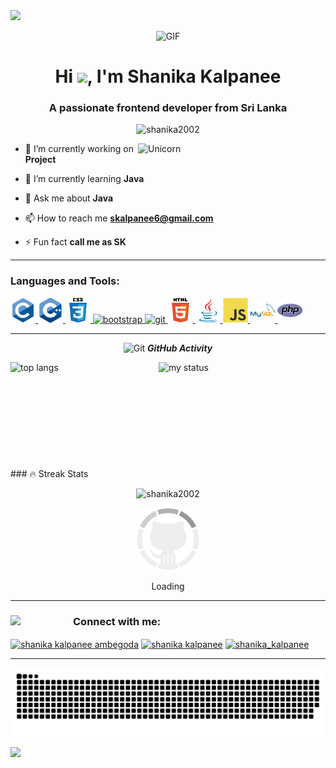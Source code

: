 <!--horizontal divider(gradiant)-->
<img src="https://user-images.githubusercontent.com/73097560/115834477-dbab4500-a447-11eb-908a-139a6edaec5c.gif">

<p align="center">
<img alt="GIF" src="https://github.com/arsentieva/arsentieva/blob/main/code.gif?raw=true" height="280" />
<p/>

<h1 align="center">Hi <img src="https://media.giphy.com/media/hvRJCLFzcasrR4ia7z/giphy.gif" width="35">, I'm Shanika Kalpanee</h1>
<h3 align="center">A passionate frontend developer from Sri Lanka</h3>

<p align="center"> <img src="https://komarev.com/ghpvc/?username=shanika2002&label=Profile%20views&color=0e75b6&style=flat" alt="shanika2002" /> </p>

<img align="right" width=300px alt="Unicorn" src="https://c.tenor.com/GN73MKBawZYAAAAi/busy-cute.gif" />



- 🔭 I’m currently working on **Project**

- 🌱 I’m currently learning **Java**

- 💬 Ask me about **Java**

- 📫 How to reach me **skalpanee6@gmail.com**

- ⚡ Fun fact **call me as SK**

---

<h3 align="left">Languages and Tools:</h3>
<p align="left"> <a href="https://www.cprogramming.com/" target="_blank" rel="noreferrer"> <img src="https://raw.githubusercontent.com/devicons/devicon/master/icons/c/c-original.svg" alt="c" width="40" height="40"/> </a> <a href="https://www.w3schools.com/cpp/" target="_blank" rel="noreferrer"> <img src="https://raw.githubusercontent.com/devicons/devicon/master/icons/cplusplus/cplusplus-original.svg" alt="cplusplus" width="40" height="40"/> </a> <a href="https://www.w3schools.com/css/" target="_blank" rel="noreferrer"> <img src="https://raw.githubusercontent.com/devicons/devicon/master/icons/css3/css3-original-wordmark.svg" alt="css3" width="40" height="40"/> </a> <a href="https://getbootstrap.com" target="_blank" rel="noreferrer"> <img src="https://raw.githubusercontent.com/Scar1109/skill-icons/59059d9d1a2c092696dc66e00931cc1181a4ce1f/icons/Bootstrap.svg" alt="bootstrap" width="40" height="40"/> </a> <a href="https://git-scm.com/" target="_blank" rel="noreferrer"> <img src="https://www.vectorlogo.zone/logos/git-scm/git-scm-icon.svg" alt="git" width="40" height="40"/> </a> <a href="https://www.w3.org/html/" target="_blank" rel="noreferrer"> <img src="https://raw.githubusercontent.com/devicons/devicon/master/icons/html5/html5-original-wordmark.svg" alt="html5" width="40" height="40"/> </a> <a href="https://www.java.com" target="_blank" rel="noreferrer"> <img src="https://raw.githubusercontent.com/devicons/devicon/master/icons/java/java-original.svg" alt="java" width="40" height="40"/> </a> <a href="https://developer.mozilla.org/en-US/docs/Web/JavaScript" target="_blank" rel="noreferrer"> <img src="https://raw.githubusercontent.com/devicons/devicon/master/icons/javascript/javascript-original.svg" alt="javascript" width="40" height="40"/> </a> <a href="https://www.mysql.com/" target="_blank" rel="noreferrer"> <img src="https://raw.githubusercontent.com/devicons/devicon/master/icons/mysql/mysql-original-wordmark.svg" alt="mysql" width="40" height="40"/> </a> <a href="https://www.php.net" target="_blank" rel="noreferrer"> <img src="https://raw.githubusercontent.com/devicons/devicon/master/icons/php/php-original.svg" alt="php" width="40" height="40"/> </a> </p>

---

<p align="center">
 <img src="https://media.giphy.com/media/W5eoZHPpUx9sapR0eu/giphy.gif" width="30px" alt="Git"/>&nbsp;<i><b>GitHub Activity</b></i></p>
 
<img alt = "top langs" align= "left" width="47%" src = "https://github-readme-stats.vercel.app/api/top-langs/?username=shanika2002&layout=compact"/>

<img alt = "my status" align= "left" width="47%" src = "https://github-readme-stats.vercel.app/api?username=shanika2002&show_icons=true&theme=radical"/>
<br><br><br><br><br>
<br><br><br><br><br>
### 🔥 Streak Stats
<p align="center"><img src="https://github-readme-streak-stats.herokuapp.com/?user=shanika2002&theme=algolia" alt="shanika2002"  /></p>

<div align=center>
        <img src="https://raw.githubusercontent.com/AhmedFathyDev/AhmedFathyDev/main/GitHub.gif" alt="GitHub Octocat Logo" height="100">
        <p>Loading</p>
    </div>

-----

<h3> <img src='https://raw.githubusercontent.com/ShahriarShafin/ShahriarShafin/main/Assets/handshake.gif' width="100px" align="left">Connect with me: </h3>
<p align="left">
<a href="https://linkedin.com/in/shanika kalpanee ambegoda" target="blank"><img align="center" src="https://raw.githubusercontent.com/rahuldkjain/github-profile-readme-generator/master/src/images/icons/Social/linked-in-alt.svg" alt="shanika kalpanee ambegoda" height="30" width="40" /></a>
<a href="https://fb.com/shanika kalpanee" target="blank"><img align="center" src="https://raw.githubusercontent.com/rahuldkjain/github-profile-readme-generator/master/src/images/icons/Social/facebook.svg" alt="shanika kalpanee" height="30" width="40" /></a>
<a href="https://instagram.com/shanika_kalpanee" target="blank"><img align="center" src="https://raw.githubusercontent.com/rahuldkjain/github-profile-readme-generator/master/src/images/icons/Social/instagram.svg" alt="shanika_kalpanee" height="30" width="40" /></a>
</p>

----

<p align="center">
  <img  src="https://raw.githubusercontent.com/Elanza-48/Elanza-48/main/resources/img/github-contribution-grid-snake.svg"
    alt="example" />
</p>



<!--horizontal divider(gradiant)-->
<img src="https://user-images.githubusercontent.com/73097560/115834477-dbab4500-a447-11eb-908a-139a6edaec5c.gif">
